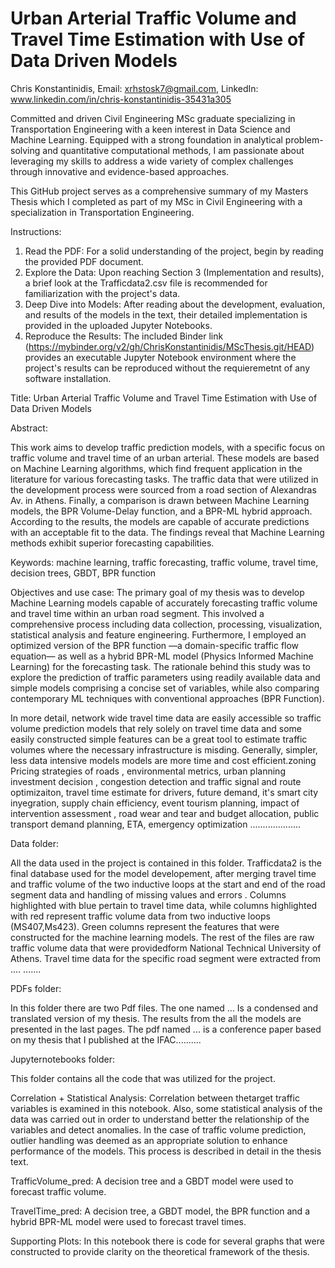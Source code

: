 # Urban Arterial Traffic Volume and Travel Time Estimation with Use of Data Driven Models

Chris Konstantinidis, Email: xrhstosk7@gmail.com, LinkedIn: www.linkedin.com/in/chris-konstantinidis-35431a305 

Committed and driven Civil Engineering MSc graduate specializing in Transportation Engineering with a keen interest in Data Science and Machine Learning. Equipped with a strong foundation in analytical problem-solving and quantitative computational methods, I am passionate about leveraging my skills to address a wide variety of complex challenges through innovative and evidence-based approaches.

This GitHub project serves as a comprehensive summary of my Masters Thesis which I completed as part of my MSc in Civil Engineering with a specialization in Transportation Engineering.  

Instructions:

1) Read the PDF: For a solid understanding of the project, begin by reading the provided PDF document.
2) Explore the Data: Upon reaching Section 3 (Implementation and results), a brief look at the Trafficdata2.csv file is recommended for familiarization with the project's data.
3) Deep Dive into Models: After reading about the development, evaluation, and results of the models in the text, their detailed implementation is provided in the uploaded Jupyter Notebooks.
4) Reproduce the Results: The included Binder link (https://mybinder.org/v2/gh/ChrisKonstantinidis/MScThesis.git/HEAD) provides an executable Jupyter Notebook environment where the project's results can be reproduced without the requieremetnt of any software installation.

Title: Urban Arterial Traffic Volume and Travel Time Estimation with Use of Data Driven Models

Abstract:

This work aims to develop traffic prediction models, with a specific focus on traffic volume and travel time 
of an urban arterial. These models are based on Machine Learning algorithms, which find frequent 
application in the literature for various forecasting tasks. The traffic data that were utilized in the 
development process were sourced from a road section of Alexandras Av. in Athens. Finally, a comparison 
is drawn between Machine Learning models, the BPR Volume-Delay function, and a BPR-ML hybrid 
approach. According to the results, the models are capable of accurate predictions with an acceptable fit 
to the data. The findings reveal that Machine Learning methods exhibit superior forecasting capabilities. 

Keywords: machine learning, traffic forecasting, traffic volume, travel time, decision trees, GBDT, BPR 
function

Objectives and use case:
The primary goal of my thesis was to develop Machine Learning models capable of 
accurately forecasting traffic volume and travel time within an urban road segment. This 
involved a comprehensive process including data collection, processing, visualization, statistical 
analysis and feature engineering. Furthermore, I employed an optimized version of the BPR 
function —a domain-specific traffic flow equation— as well as a hybrid BPR-ML model (Physics 
Informed Machine Learning) for the forecasting task. The rationale behind this study was to 
explore the prediction of traffic parameters using readily available data and simple models 
comprising a concise set of variables, while also comparing contemporary ML techniques with 
conventional approaches (BPR Function). 

In more detail, network wide travel time data are easily accessible so traffic volume prediction models that rely solely on travel time data and some easily constructed simple features can be a great tool to estimate traffic volumes where the necessary infrastructure is misding. Generally, simpler, less data intensive models models are more time and cost efficient.zoning Pricing strategies of roads , environmental metrics, urban planning investment decision , congestion detection and traffic signal and route optimizaiton, travel time estimate for drivers, future demand, it's smart city inyegration, supply chain efficiency, event tourism planning, impact of intervention assessment , road wear and tear and budget allocation, public transport demand planning, ETA, emergency optimization ....................

Data folder:

All the data used in the project is contained in this folder. Trafficdata2 is the final database used for the model developement, after merging travel time and traffic volume of the two inductive loops at the start and end of the road segment  data and handling of missing values and errors . Columns highlighted with blue pertain to travel time data, while columns highlighted with red represent traffic volume data from two inductive loops (MS407,Ms423). Green columns represent the features that were constructed for the machine learning models. The rest of the files are raw traffic volume data that were providedform National Technical University of Athens. Travel time data for the specific road segment were extracted from .... .......

PDFs folder:

In this folder there are two Pdf files. The one named ... Is a condensed and translated version of my thesis. The results from the all the models are presented in the last pages. 
The pdf named ... is a conference paper based on my thesis that I published at the IFAC..........

Jupyternotebooks folder:

This folder contains all the code that was utilized for the project. 
 
Correlation + Statistical Analysis: Correlation between thetarget traffic variables is examined in this notebook. Also, some statistical analysis of the data was carried out in order to understand better the relationship of the variables and detect anomalies. In the case of traffic volume prediction, outlier handling was deemed as an appropriate solution to enhance performance of the models. This process is  described in detail in the thesis text.

TrafficVolume_pred: A decision tree and a GBDT model were used to forecast traffic volume.

TravelTime_pred: A decision tree, a GBDT model, the BPR function and a hybrid BPR-ML model were used to forecast travel times. 

Supporting Plots: In this notebook there is code for several graphs that were constructed to provide clarity on the theoretical framework of the thesis.
